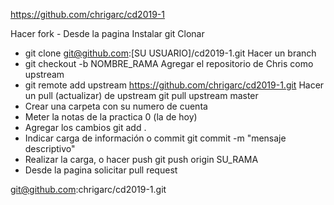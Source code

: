 
https://github.com/chrigarc/cd2019-1

Hacer fork - Desde la pagina
Instalar git
Clonar
- git clone git@github.com:[SU USUARIO]/cd2019-1.git
Hacer un branch
- git checkout -b NOMBRE_RAMA
Agregar el repositorio de Chris como upstream
- git remote add upstream
https://github.com/chrigarc/cd2019-1.git
Hacer un pull (actualizar) de upstream
git pull upstream master
- Crear una carpeta con su numero de cuenta
- Meter la notas de la practica 0 (la de hoy)
- Agregar los cambios
git add .
- Indicar carga de información o commit
git commit -m "mensaje descriptivo"
- Realizar la carga, o hacer push
git push origin SU_RAMA
- Desde la pagina solicitar pull request

git@github.com:chrigarc/cd2019-1.git
